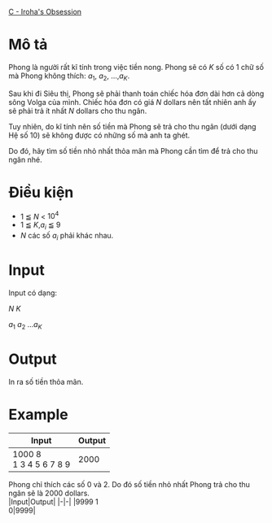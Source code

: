 [C - Iroha's Obsession](https://atcoder.jp/contests/arc058/tasks/arc058_a)

# Mô tả
Phong là người rất kĩ tính trong việc tiền nong. Phong sẽ có $K$ số có 1 chữ số mà Phong không thích: $a_{1}$, $a_{2}$, ...,$a_{K}$.

Sau khi đi Siêu thị, Phong sẽ phải thanh toán chiếc hóa đơn dài hơn cả dòng sông Volga của mình. Chiếc hóa đơn có giá $N$ dollars nên tất nhiên anh ấy sẽ phải trả ít nhất $N$ dollars cho thu ngân. 

Tuy nhiên, do kĩ tính nên số tiền mà Phong sẽ trả cho thu ngân (dưới dạng Hệ số 10) sẽ không được có những số mà anh ta ghét. 

Do đó, hãy tìm số tiền nhỏ nhất thỏa mãn mà Phong cần tìm để trả cho thu ngân nhé.

# Điều kiện
* 1 ≦ $N$ < $10^{4}$
* 1 ≦ $K$,$a_{i}$ ≦ 9
* $N$ các số $a_{i}$ phải khác nhau.

# Input
Input có dạng:

$N$ $K$

$a_{1}$ $a_{2}$ ...$a_{K}$

# Output
In ra số tiền thỏa mãn.

# Example
|Input|Output|
|-|-|
|1000 8</br>1 3 4 5 6 7 8 9|2000|

Phong chỉ thích các số 0 và 2. Do đó số tiền nhỏ nhất Phong trả cho thu ngân sẽ là 2000 dollars.
</br>
|Input|Output|
|-|-|
|9999 1</br>0|9999|
